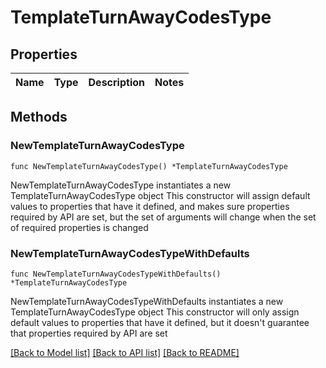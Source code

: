 # TemplateTurnAwayCodesType

## Properties

Name | Type | Description | Notes
------------ | ------------- | ------------- | -------------

## Methods

### NewTemplateTurnAwayCodesType

`func NewTemplateTurnAwayCodesType() *TemplateTurnAwayCodesType`

NewTemplateTurnAwayCodesType instantiates a new TemplateTurnAwayCodesType object
This constructor will assign default values to properties that have it defined,
and makes sure properties required by API are set, but the set of arguments
will change when the set of required properties is changed

### NewTemplateTurnAwayCodesTypeWithDefaults

`func NewTemplateTurnAwayCodesTypeWithDefaults() *TemplateTurnAwayCodesType`

NewTemplateTurnAwayCodesTypeWithDefaults instantiates a new TemplateTurnAwayCodesType object
This constructor will only assign default values to properties that have it defined,
but it doesn't guarantee that properties required by API are set


[[Back to Model list]](../README.md#documentation-for-models) [[Back to API list]](../README.md#documentation-for-api-endpoints) [[Back to README]](../README.md)


